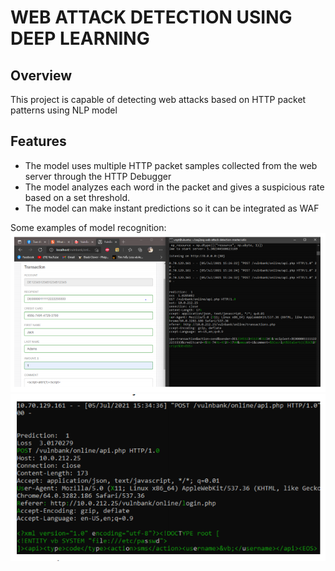 # WEB ATTACK DETECTION USING DEEP LEARNING

## Overview
This project is capable of detecting web attacks based on HTTP packet patterns using NLP model

## Features

- The model uses multiple HTTP packet samples collected from the web server through the HTTP Debugger
- The model analyzes each word in the packet and gives a suspicious rate based on a set threshold.
- The model can make instant predictions so it can be integrated as WAF


Some examples of model recognition:  
![](example/xss.PNG)  
![](example/xml.PNG)   
